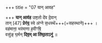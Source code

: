 +++
title = "07 यान् आवह"

+++
**यान् आव॑ह** उश॒तो दे॑व दे॒वान्  
तान् [47] **प्रेर॑य॒** स्वे अ॑ग्ने स॒धस्थे॑+++(=सहस्थाने)+++ ।  
वह॑माना॒ भर॑माणा ह॒वीꣳषि॒  
वसु॑ङ् घ॒र्मन् **दिव॒म् आ ति॑ष्ठ॒ताऽनु॑** ॥
